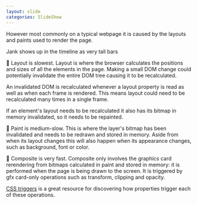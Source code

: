 ```yaml
---
layout: slide
categories: SlideShow
---
```


<div class="panel slide-content">
<div class="panel-body">

</div>
</div>
<div class="panel notes">
<div class="panel-body marked">


However most commonly on a typical webpage it is caused by the layouts and paints used to render the page.

Jank shows up in the timeline as very tall bars

🐢 Layout is slowest. Layout is where the browser calculates the positions and sizes of all the elements in the page. Making a small DOM change could potentially invalidate the entire DOM tree causing it to be recalculated.

An invalidated DOM is recalculated whenever a layout property is read as well as when each frame is rendered. This means layout could need to be recalculated many times in a single frame.

If an element's layout needs to be recalculated it also has its bitmap in memory invalidated, so it needs to be repainted.

🐢 Paint is medium-slow. This is where the layer's bitmap has been invalidated and needs to be redrawn and stored in memory. Aside from when its layout changes this will also happen when its appearance changes, such as background, font or color.

🐰 Composite is very fast. Composite only involves the graphics card rerendering from bitmaps calculated in paint and stored in memory: it is performed when the page is being drawn to the screen. It is triggered by gfx card-only operations such as transform, clipping and opacity.

<a href="http://csstriggers.com/" target="_blank">CSS triggers</a> is a great resource for discovering how properties trigger each of these operations.

</div>
</div>
